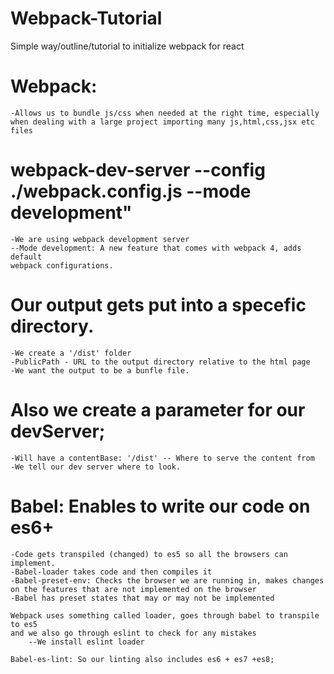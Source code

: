 # Webpack-Tutorial
Simple way/outline/tutorial to initialize webpack for react

# Webpack:
	-Allows us to bundle js/css when needed at the right time, especially
	when dealing with a large project importing many js,html,css,jsx etc files

# webpack-dev-server --config ./webpack.config.js --mode development"
	-We are using webpack development server
	--Mode development: A new feature that comes with webpack 4, adds default
	webpack configurations.

# Our output gets put into a specefic directory.
	-We create a '/dist' folder
	-PublicPath - URL to the output directory relative to the html page
	-We want the output to be a bunfle file.

# Also we create a parameter for our devServer;
	-Will have a contentBase: '/dist' -- Where to serve the content from
	-We tell our dev server where to look.

# Babel: Enables to write our code on es6+ 
	-Code gets transpiled (changed) to es5 so all the browsers can implement.
	-Babel-loader takes code and then compiles it
	-Babel-preset-env: Checks the browser we are running in, makes changes
	on the features that are not implemented on the browser
	-Babel has preset states that may or may not be implemented
	
    Webpack uses something called loader, goes through babel to transpile to es5
    and we also go through eslint to check for any mistakes
	    --We install eslint loader

    Babel-es-lint: So our linting also includes es6 + es7 +es8;